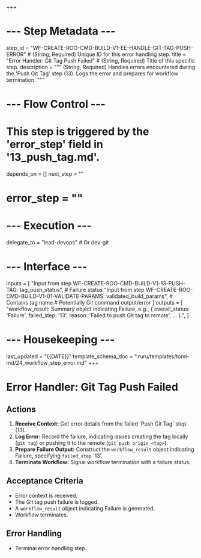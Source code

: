 +++
# --- Step Metadata ---
step_id = "WF-CREATE-ROO-CMD-BUILD-V1-EE-HANDLE-GIT-TAG-PUSH-ERROR" # (String, Required) Unique ID for this error handling step.
title = "Error Handler: Git Tag Push Failed" # (String, Required) Title of this specific step.
description = """
(String, Required) Handles errors encountered during the 'Push Git Tag' step (13).
Logs the error and prepares for workflow termination.
"""

# --- Flow Control ---
# This step is triggered by the 'error_step' field in '13_push_tag.md'.
depends_on = []
next_step = ""
# error_step = ""

# --- Execution ---
delegate_to = "lead-devops" # Or dev-git

# --- Interface ---
inputs = [
    "Input from step WF-CREATE-ROO-CMD-BUILD-V1-13-PUSH-TAG: tag_push_status", # Failure status
    "Input from step WF-CREATE-ROO-CMD-BUILD-V1-01-VALIDATE-PARAMS: validated_build_params", # Contains tag name
    # Potentially Git command output/error
]
outputs = [
    "workflow_result: Summary object indicating Failure, e.g., { overall_status: 'Failure', failed_step: '13', reason: 'Failed to push Git tag to remote', ... }.",
]

# --- Housekeeping ---
last_updated = "{{DATE}}"
template_schema_doc = ".ruru/templates/toml-md/24_workflow_step_error.md"
+++

# Error Handler: Git Tag Push Failed

## Actions

1.  **Receive Context:** Get error details from the failed 'Push Git Tag' step (13).
2.  **Log Error:** Record the failure, indicating issues creating the tag locally (`git tag`) or pushing it to the remote (`git push origin <tag>`).
3.  **Prepare Failure Output:** Construct the `workflow_result` object indicating Failure, specifying `failed_step` '13'.
4.  **Terminate Workflow:** Signal workflow termination with a failure status.

## Acceptance Criteria

*   Error context is received.
*   The Git tag push failure is logged.
*   A `workflow_result` object indicating Failure is generated.
*   Workflow terminates.

## Error Handling

*   Terminal error handling step.